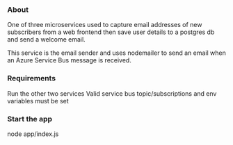 ### About
One of three microservices used to capture email addresses of new subscribers from a web frontend then save user details to a postgres db and send a welcome email.  
  
This service is the email sender and uses nodemailer to send an email when an Azure Service Bus message is received.

### Requirements
Run the other two services
Valid service bus topic/subscriptions and env variables must be set

### Start the app
node app/index.js


